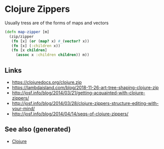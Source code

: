# Clojure Zippers

Usually tress are of the forms of maps and vectors

``` clojure
(defn map-zipper [m]
  (zip/zipper
   (fn [x] (or (map? x) #_(vector? x))
   (fn [x] (:children x))
   (fn [x children]
     (assoc x :children children)) m))
```

## Links

  - <https://clojuredocs.org/clojure.zip>
  - <https://lambdaisland.com/blog/2018-11-26-art-tree-shaping-clojure-zip>
  - <http://josf.info/blog/2014/03/21/getting-acquainted-with-clojure-zippers/>
  - <http://josf.info/blog/2014/03/28/clojure-zippers-structure-editing-with-your-mind/>
  - <http://josf.info/blog/2014/04/14/seqs-of-clojure-zippers/>

## See also (generated)

  - [Clojure](./../decks/clojure.md)
